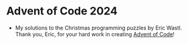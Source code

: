 # Advent of Code 2024
- My solutions to the Christmas programming puzzles by Eric Wastl. Thank you, Eric, for your hard work in creating [Advent of Code](https://adventofcode.com/)!

